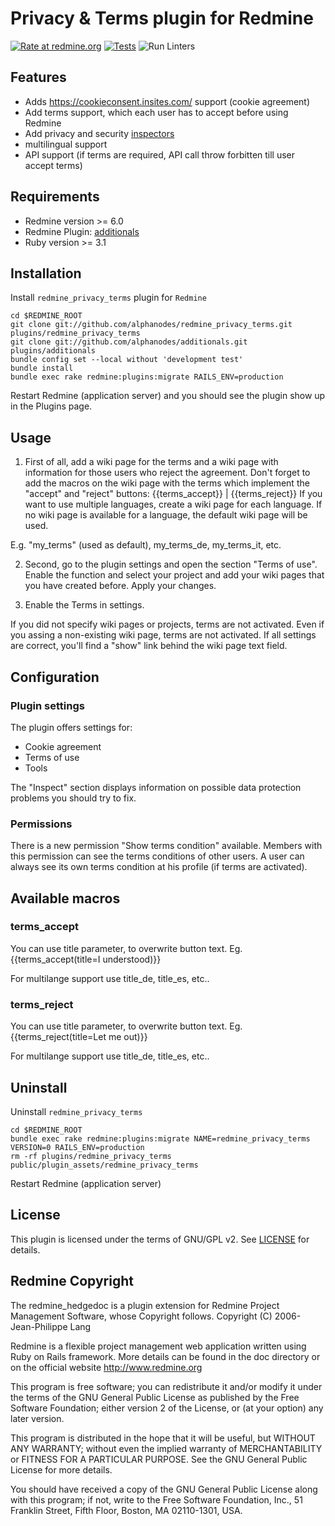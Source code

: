 # Privacy & Terms plugin for Redmine

[![Rate at redmine.org](https://img.shields.io/badge/rate%20at-redmine.org-blue.svg?style=fla)](https://www.redmine.org/plugins/redmine_privacy_terms) [![Tests](https://github.com/AlphaNodes/redmine_privacy_terms/workflows/Tests/badge.svg)](https://github.com/AlphaNodes/redmine_privacy_terms/actions?query=workflow%3A"Run+Tests) ![Run Linters](https://github.com/AlphaNodes/redmine_privacy_terms/workflows/Run%20Linters/badge.svg)

## Features

* Adds https://cookieconsent.insites.com/ support (cookie agreement)
* Add terms support, which each user has to accept before using Redmine
* Add privacy and security [inspectors](https://github.com/alphanodes/redmine_privacy_terms/blob/master/INSPECTORS.md)
* multilingual support
* API support (if terms are required, API call throw forbitten till user accept terms)

## Requirements

* Redmine version >= 6.0
* Redmine Plugin: [additionals](https://github.com/alphanodes/additionals)
* Ruby version >= 3.1

## Installation

Install ``redmine_privacy_terms`` plugin for `Redmine`

    cd $REDMINE_ROOT
    git clone git://github.com/alphanodes/redmine_privacy_terms.git plugins/redmine_privacy_terms
    git clone git://github.com/alphanodes/additionals.git plugins/additionals
    bundle config set --local without 'development test'
    bundle install
    bundle exec rake redmine:plugins:migrate RAILS_ENV=production

Restart Redmine (application server) and you should see the plugin show up in the Plugins page.

## Usage

1. First of all, add a wiki page for the terms and a wiki page with information for those users who reject the agreement.
Don't forget to add the macros on the wiki page with the terms which implement the "accept" and "reject" buttons: {{terms_accept}} | {{terms_reject}}
If you want to use multiple languages, create a wiki page for each language. If no wiki page is available for a language, the default wiki page will be used.

E.g. "my_terms" (used as default), my_terms_de, my_terms_it, etc.

2. Second, go to the plugin settings and open the section "Terms of use". Enable the function and select your project and add your wiki pages that you have created before. Apply your changes.

3. Enable the Terms in settings.

If you did not specify wiki pages or projects, terms are not activated. Even if you assing a non-existing wiki page, terms are not activated. If all settings are correct, you'll find a "show" link behind the wiki page text field.

## Configuration

### Plugin settings

The plugin offers settings for:

* Cookie agreement
* Terms of use
* Tools

The "Inspect" section displays information on possible data protection problems you should try to fix.

### Permissions

There is a new permission "Show terms condition" available. Members with this permission can see the terms conditions of other users. A user can always see its own terms condition at his profile (if terms are activated).

## Available macros

### terms_accept

You can use title parameter, to overwrite button text. Eg. {{terms_accept(title=I understood)}}

For multilange support use title_de, title_es, etc..

### terms_reject

You can use title parameter, to overwrite button text. Eg. {{terms_reject(title=Let me out)}}

For multilange support use title_de, title_es, etc..

## Uninstall

Uninstall ``redmine_privacy_terms``

    cd $REDMINE_ROOT
    bundle exec rake redmine:plugins:migrate NAME=redmine_privacy_terms VERSION=0 RAILS_ENV=production
    rm -rf plugins/redmine_privacy_terms public/plugin_assets/redmine_privacy_terms

Restart Redmine (application server)

## License

This plugin is licensed under the terms of GNU/GPL v2.
See [LICENSE](LICENSE) for details.

## Redmine Copyright

The redmine_hedgedoc is a plugin extension for Redmine Project Management Software, whose Copyright follows.
Copyright (C) 2006-  Jean-Philippe Lang

Redmine is a flexible project management web application written using Ruby on Rails framework.
More details can be found in the doc directory or on the official website <http://www.redmine.org>

This program is free software; you can redistribute it and/or modify it under the terms of the GNU General Public License as published by the Free Software Foundation; either version 2 of the License, or (at your option) any later version.

This program is distributed in the hope that it will be useful, but WITHOUT ANY WARRANTY; without even the implied warranty of
MERCHANTABILITY or FITNESS FOR A PARTICULAR PURPOSE.  See the GNU General Public License for more details.

You should have received a copy of the GNU General Public License along with this program; if not, write to the Free Software Foundation, Inc., 51 Franklin Street, Fifth Floor, Boston, MA  02110-1301, USA.
